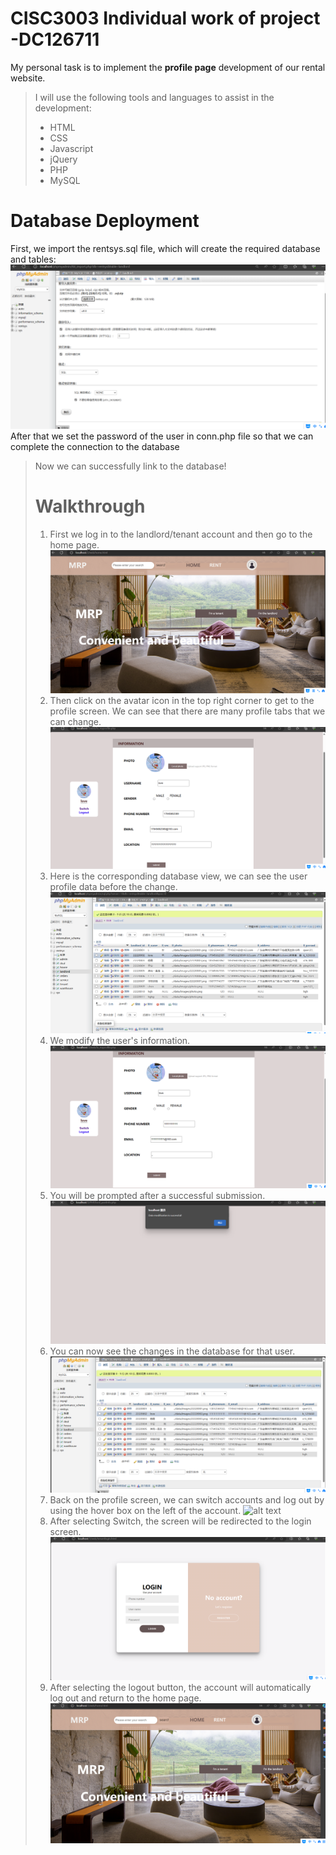 # CISC3003 Individual work of project -DC126711
My personal task is to implement the **profile page** development of our rental website.
  >I will use the following tools and languages to assist in the development:
  >- HTML
  >- CSS
  >- Javascript
  >- jQuery
  >- PHP
  >- MySQL

# Database Deployment
First, we import the rentsys.sql file, which will create the required database and tables:
![alt text](<My screen shots/database_setup.png>)
After that we set the password of the user in conn.php file so that we can complete the connection to the database

><?php
>//connect to the database
>    $conn = mysqli_connect("localhost", "root", "root", "rentsys");
>    if(!$conn){
>        die("Failed to connect to the database server");
>    }
>    //Setting character set
>    mysqli_query($conn, "set name utf8");
 Now we can successfully link to the database!

# Walkthrough
1. First we log in to the landlord/tenant account and then go to the home page.
![alt text](<My screen shots/homepage.png>)
2. Then click on the avatar icon in the top right corner to get to the profile screen. We can see that there are many profile tabs that we can change.
![alt text](<My screen shots/myprofile.png>)
3. Here is the corresponding database view, we can see the user profile data before the change.
![alt text](<My screen shots/databaseview（before）.png>)
4. We modify the user's information.
![alt text](<My screen shots/changeprofile.png>)
5. You will be prompted after a successful submission.
![alt text](<My screen shots/changesuccessfully.png>)
6. You can now see the changes in the database for that user.
![alt text](<My screen shots/databaseview（after）.png>)
7. Back on the profile screen, we can switch accounts and log out by using the hover box on the left of the account.
![alt text](<My screen shots/Logout；switch.png>)
8. After selecting Switch, the screen will be redirected to the login screen.
![alt text](<My screen shots/switchview.png>)
9. After selecting the logout button, the account will automatically log out and return to the home page.
![alt text](<My screen shots/logoutview.png>)